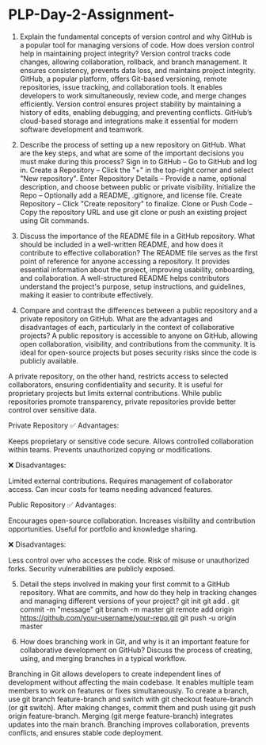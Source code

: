 # PLP-Day-2-Assignment-

1. Explain the fundamental concepts of version control and why GitHub is a popular tool for managing versions of code. How does version control help in maintaining project integrity?
   Version control tracks code changes, allowing collaboration, rollback, and branch management. It ensures consistency, prevents data loss, and maintains project integrity. GitHub, a
   popular platform, offers Git-based versioning, remote repositories, issue tracking, and collaboration tools. It enables developers to work simultaneously, review code, and merge changes
   efficiently. Version control ensures project stability by maintaining a history of edits, enabling debugging, and preventing conflicts. GitHub’s cloud-based storage and integrations make
   it essential for modern software development and teamwork.

2. Describe the process of setting up a new repository on GitHub. What are the key steps, and what are some of the important decisions you must make during this process?
  Sign in to GitHub – Go to GitHub and log in.
  Create a Repository – Click the "+" in the top-right corner and select "New repository".
  Enter Repository Details – Provide a name, optional description, and choose between public or private visibility.
  Initialize the Repo – Optionally add a README, .gitignore, and license file.
  Create Repository – Click "Create repository" to finalize.
  Clone or Push Code – Copy the repository URL and use git clone or push an existing project using Git commands.

3. Discuss the importance of the README file in a GitHub repository. What should be included in a well-written README, and how does it contribute to effective collaboration?
  The README file serves as the first point of reference for anyone accessing a repository. It provides essential information about the project, improving usability, onboarding,
  and collaboration. A well-structured README helps contributors understand the project's purpose, setup instructions, and guidelines, making it easier to contribute effectively.

4. Compare and contrast the differences between a public repository and a private repository on GitHub. What are the advantages and disadvantages of each, particularly in the context of collaborative projects?
  A public repository is accessible to anyone on GitHub, allowing open collaboration, visibility, and contributions from the community. It is ideal for open-source projects but poses security
  risks since the code is publicly available.
  
  A private repository, on the other hand, restricts access to selected collaborators, ensuring confidentiality and security. It is useful for proprietary projects but limits external contributions. 
  While public repositories promote transparency, private repositories provide better control over sensitive data.

  Private Repository
  ✅ Advantages:
  
  Keeps proprietary or sensitive code secure.
  Allows controlled collaboration within teams.
  Prevents unauthorized copying or modifications.
  
  ❌ Disadvantages:
  
  Limited external contributions.
  Requires management of collaborator access.
  Can incur costs for teams needing advanced features.
  
  Public Repository
  ✅ Advantages:
  
  Encourages open-source collaboration.
  Increases visibility and contribution opportunities.
  Useful for portfolio and knowledge sharing.
  
  ❌ Disadvantages:
  
  Less control over who accesses the code.
  Risk of misuse or unauthorized forks.
  Security vulnerabilities are publicly exposed.


5. Detail the steps involved in making your first commit to a GitHub repository. What are commits, and how do they help in tracking changes and managing different versions of your project?
  git init
  git add .
  git commit -m "message"
  git branch -m master
  git remote add origin https://github.com/your-username/your-repo.git
  git push -u origin master

6. How does branching work in Git, and why is it an important feature for collaborative development on GitHub? Discuss the process of creating, using, and merging branches in a typical workflow.

Branching in Git allows developers to create independent lines of development without affecting the main codebase. It enables multiple team members to work on features or fixes simultaneously. 
To create a branch, use git branch feature-branch and switch with git checkout feature-branch (or git switch). After making changes, commit them and push using git push origin feature-branch.
Merging (git merge feature-branch) integrates updates into the main branch. Branching improves collaboration, prevents conflicts, and ensures stable code deployment.
       
